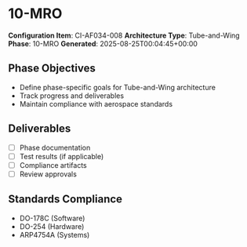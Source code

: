 # 10-MRO

**Configuration Item**: CI-AF034-008
**Architecture Type**: Tube-and-Wing
**Phase**: 10-MRO
**Generated**: 2025-08-25T00:04:45+00:00

## Phase Objectives
- Define phase-specific goals for Tube-and-Wing architecture
- Track progress and deliverables
- Maintain compliance with aerospace standards

## Deliverables
- [ ] Phase documentation
- [ ] Test results (if applicable)
- [ ] Compliance artifacts
- [ ] Review approvals

## Standards Compliance
- DO-178C (Software)
- DO-254 (Hardware)
- ARP4754A (Systems)
